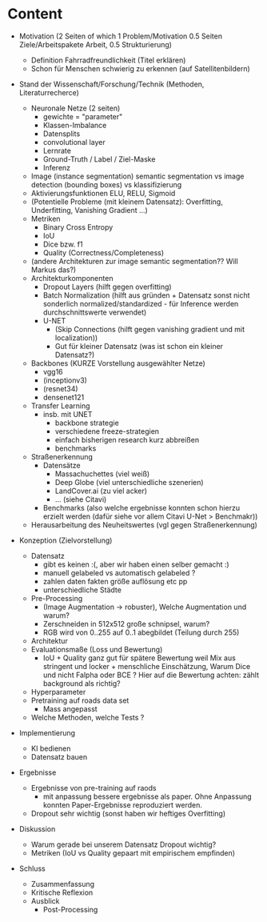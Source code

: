 # Content

- Motivation (2 Seiten of which 1 Problem/Motivation 0.5 Seiten Ziele/Arbeitspakete Arbeit, 0.5 Strukturierung)
    - Definition Fahrradfreundlichkeit (Titel erklären)
    - Schon für Menschen schwierig zu erkennen (auf Satellitenbildern)
- Stand der Wissenschaft/Forschung/Technik (Methoden, Literaturrecherce)
    - Neuronale Netze (2 seiten)
        - gewichte = "parameter" 
        - Klassen-Imbalance
        - Datensplits
        - convolutional layer
        - Lernrate
        - Ground-Truth / Label / Ziel-Maske
        - Inferenz
    - Image (instance segmentation) semantic segmentation vs image detection (bounding boxes) vs klassifizierung 
    - Aktivierungsfunktionen ELU, RELU, Sigmoid
    - (Potentielle Probleme (mit kleinem Datensatz): Overfitting, Underfitting, Vanishing Gradient ...)
    - Metriken
        - Binary Cross Entropy
        - IoU
        - Dice bzw. f1
        - Quality (Correctness/Completeness)
    - (andere Architekturen zur image semantic segmentation?? Will Markus das?)
    - Architekturkomponenten
        - Dropout Layers (hilft gegen overfitting)
        - Batch Normalization (hilft aus gründen + Datensatz sonst nicht sonderlich normalized/standardized - für Inference werden durchschnittswerte verwendet)
        - U-NET
            - (Skip Connections (hilft gegen vanishing gradient und mit localization))
            - Gut für kleiner Datensatz (was ist schon ein kleiner Datensatz?)
    - Backbones (KURZE Vorstellung ausgewählter Netze)
        - vgg16
        - (inceptionv3)
        - (resnet34)
        - densenet121
    - Transfer Learning
        - insb. mit UNET
            - backbone strategie
            - verschiedene freeze-strategien
            - einfach bisherigen research kurz abbreißen
            - benchmarks
    - Straßenerkennung 
        - Datensätze
            - Massachuchettes (viel weiß)
            - Deep Globe (viel unterschiedliche szenerien)
            - LandCover.ai (zu viel acker)
            - ... (siehe Citavi)
        - Benchmarks (also welche ergebnisse konnten schon hierzu erzielt werden (dafür siehe vor allem Citavi U-Net > Benchmakr))
    - Herausarbeitung des Neuheitswertes (vgl gegen Straßenerkennung)
- Konzeption (Zielvorstellung)
    - Datensatz 
        - gibt es keinen :(, aber wir haben einen selber gemacht :)
        - manuell gelabeled vs automatisch gelabeled ? 
        - zahlen daten fakten größe auflösung etc pp
        - unterschiedliche Städte
    - Pre-Processing 
        - (Image Augmentation -> robuster), Welche Augmentation und warum?
        - Zerschneiden in 512x512 große schnipsel, warum?
        - RGB wird von 0..255 auf 0..1 abegbildet (Teilung durch 255)
    - Architektur
    - Evaluationsmaße (Loss und Bewertung)
        - IoU + Quality ganz gut für spätere Bewertung weil Mix aus stringent und locker + menschliche Einschätzung, Warum Dice und nicht Falpha oder BCE ? Hier auf die Bewertung achten: zählt background als richtig?
    - Hyperparameter
    - Pretraining auf roads data set
        - Mass angepasst 
    - Welche Methoden, welche Tests ? 
- Implementierung
    - KI bedienen
    - Datensatz bauen 
- Ergebnisse
    - Ergebnisse von pre-training auf raods
        - mit anpassung bessere ergebnisse als paper. Ohne Anpassung konnten Paper-Ergebnisse reproduziert werden.
    - Dropout sehr wichtig (sonst haben wir heftiges Overfitting)
- Diskussion
    - Warum gerade bei unserem Datensatz Dropout wichtig?
    - Metriken (IoU vs Quality gepaart mit empirischem empfinden)


- Schluss
    - Zusammenfassung
    - Kritische Reflexion
    - Ausblick
        - Post-Processing
